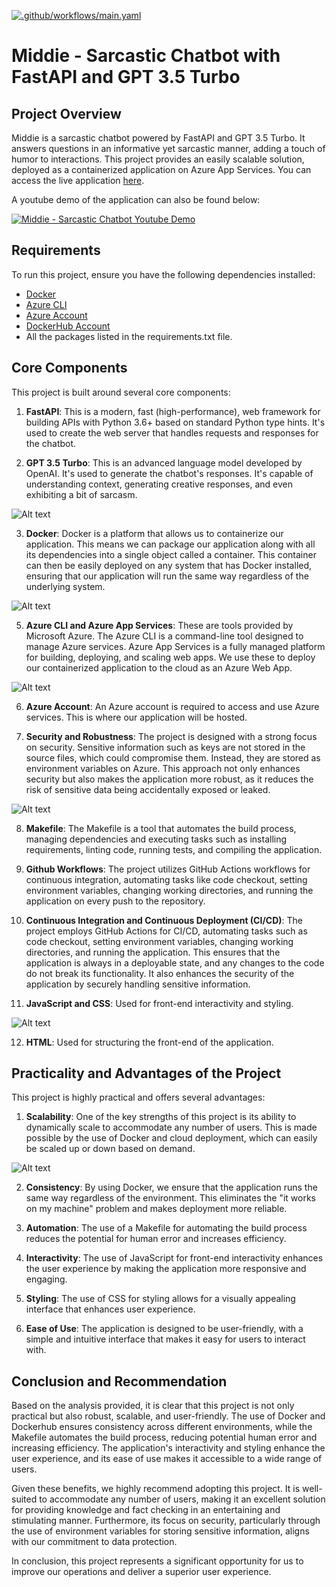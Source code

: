 [![.github/workflows/main.yaml](https://github.com/osama-shawir/OpenAIWebApp/actions/workflows/main.yaml/badge.svg)](https://github.com/osama-shawir/OpenAIWebApp/actions/workflows/main.yaml)

# Middie - Sarcastic Chatbot with FastAPI and GPT 3.5 Turbo

## Project Overview

Middie is a sarcastic chatbot powered by FastAPI and GPT 3.5 Turbo. It answers questions in an informative yet sarcastic manner, adding a touch of humor to interactions. This project provides an easily scalable solution, deployed as a containerized application on Azure App Services. You can access the live application [here](https://sarcasticbot.azurewebsites.net/). 

A youtube demo of the application can also be found below:

[![Middie - Sarcastic Chatbot Youtube Demo](http://img.youtube.com/vi/Zfz099_cZvo/0.jpg)](https://youtu.be/Zfz099_cZvo "Middie - Sarcastic Chatbot Youtube Demo")

## Requirements

To run this project, ensure you have the following dependencies installed:

- [Docker](https://www.docker.com/get-started)
- [Azure CLI](https://docs.microsoft.com/en-us/cli/azure/install-azure-cli)
- [Azure Account](https://azure.microsoft.com/en-us/free/)
- [DockerHub Account](https://hub.docker.com/signup)
- All the packages listed in the requirements.txt file.


## Core Components

This project is built around several core components:

1. **FastAPI**: This is a modern, fast (high-performance), web framework for building APIs with Python 3.6+ based on standard Python type hints. It's used to create the web server that handles requests and responses for the chatbot.

2. **GPT 3.5 Turbo**: This is an advanced language model developed by OpenAI. It's used to generate the chatbot's responses. It's capable of understanding context, generating creative responses, and even exhibiting a bit of sarcasm.

![Alt text](imgs/image.png)

3. **Docker**: Docker is a platform that allows us to containerize our application. This means we can package our application along with all its dependencies into a single object called a container. This container can then be easily deployed on any system that has Docker installed, ensuring that our application will run the same way regardless of the underlying system.

![Alt text](imgs/image-1.png)

5. **Azure CLI and Azure App Services**: These are tools provided by Microsoft Azure. The Azure CLI is a command-line tool designed to manage Azure services. Azure App Services is a fully managed platform for building, deploying, and scaling web apps. We use these to deploy our containerized application to the cloud as an Azure Web App.

![Alt text](imgs/image-2.png)

6. **Azure Account**: An Azure account is required to access and use Azure services. This is where our application will be hosted.

7. **Security and Robustness**: The project is designed with a strong focus on security. Sensitive information such as keys are not stored in the source files, which could compromise them. Instead, they are stored as environment variables on Azure. This approach not only enhances security but also makes the application more robust, as it reduces the risk of sensitive data being accidentally exposed or leaked.

![Alt text](imgs/image-4.png)

8.  **Makefile**: The Makefile is a tool that automates the build process, managing dependencies and executing tasks such as installing requirements, linting code, running tests, and compiling the application.

9.  **Github Workflows**: The project utilizes GitHub Actions workflows for continuous integration, automating tasks like code checkout, setting environment variables, changing working directories, and running the application on every push to the repository.

10. **Continuous Integration and Continuous Deployment (CI/CD)**: The project employs GitHub Actions for CI/CD, automating tasks such as code checkout, setting environment variables, changing working directories, and running the application. This ensures that the application is always in a deployable state, and any changes to the code do not break its functionality. It also enhances the security of the application by securely handling sensitive information.

11. **JavaScript and CSS**: Used for front-end interactivity and styling.

![Alt text](imgs/image-5.png)

12. **HTML**: Used for structuring the front-end of the application.


## Practicality and Advantages of the Project

This project is highly practical and offers several advantages:

1. **Scalability**: One of the key strengths of this project is its ability to dynamically scale to accommodate any number of users. This is made possible by the use of Docker and cloud deployment, which can easily be scaled up or down based on demand.

![Alt text](imgs/image-3.png)

2. **Consistency**: By using Docker, we ensure that the application runs the same way regardless of the environment. This eliminates the "it works on my machine" problem and makes deployment more reliable.

3. **Automation**: The use of a Makefile for automating the build process reduces the potential for human error and increases efficiency.

4. **Interactivity**: The use of JavaScript for front-end interactivity enhances the user experience by making the application more responsive and engaging.

5. **Styling**: The use of CSS for styling allows for a visually appealing interface that enhances user experience.

6. **Ease of Use**: The application is designed to be user-friendly, with a simple and intuitive interface that makes it easy for users to interact with.

## Conclusion and Recommendation

Based on the analysis provided, it is clear that this project is not only practical but also robust, scalable, and user-friendly. The use of Docker and Dockerhub ensures consistency across different environments, while the Makefile automates the build process, reducing potential human error and increasing efficiency. The application's interactivity and styling enhance the user experience, and its ease of use makes it accessible to a wide range of users.

Given these benefits, we highly recommend adopting this project. It is well-suited to accommodate any number of users, making it an excellent solution for providing knowledge and fact checking in an entertaining and stimulating manner. Furthermore, its focus on security, particularly through the use of environment variables for storing sensitive information, aligns with our commitment to data protection.

In conclusion, this project represents a significant opportunity for us to improve our operations and deliver a superior user experience.